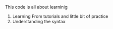 This code is all about learninig 
1. Learning From tutorials and little bit of practice
2. Understanding the syntax
